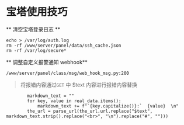 # 宝塔使用技巧


** 清空宝塔登录日志 **
```
echo > /var/log/auth.log
rm -rf /www/server/panel/data/ssh_cache.json
rm -rf /var/log/secure*
```


** 调整自定义报警通知 webhook**

`/www/server/panel/class/msg/web_hook_msg.py:200`
> 将报错内容通过`GET` 中 $text 内容进行报错内容替换
```
        markdown_text = ""
        for key, value in real_data.items():
            markdown_text += f"`{key.capitalize()}:`  {value}  \n"
        the_url = parse_url(the_url.url.replace("$text", markdown_text.strip().replace("<br>", "\n").replace("#", "")))
```